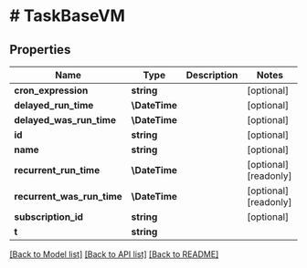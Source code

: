 # # TaskBaseVM

## Properties

Name | Type | Description | Notes
------------ | ------------- | ------------- | -------------
**cron_expression** | **string** |  | [optional]
**delayed_run_time** | **\DateTime** |  | [optional]
**delayed_was_run_time** | **\DateTime** |  | [optional]
**id** | **string** |  | [optional]
**name** | **string** |  | [optional]
**recurrent_run_time** | **\DateTime** |  | [optional] [readonly]
**recurrent_was_run_time** | **\DateTime** |  | [optional] [readonly]
**subscription_id** | **string** |  | [optional]
**t** | **string** |  |

[[Back to Model list]](../../README.md#models) [[Back to API list]](../../README.md#endpoints) [[Back to README]](../../README.md)
